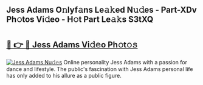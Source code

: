 ## Jess Adams O𝚗lyf𝚊ns Le𝚊𝚔ed N𝚞𝚍es - Part-XDv Ph𝚘tos Vi𝚍eo - H𝚘t Part Le𝚊𝚔s S3tXQ

# <h2><a href="http://hf7ho3.feru.top/?c=Jess+Adams">🔗 👉 🔴 Jess Adams Vi𝚍𝚎o Ph𝚘t𝚘𝚜</a></h2>

[![Jess Adams Nu𝚍𝚎s](https://i.imgur.com/0TWrTi3.gif)](http://hf7ho3.feru.top/?c=Jess+Adams)
Online personality Jess Adams with a passion for dance and lifestyle. The public's fascination with Jess Adams personal life has only added to his allure as a public figure. 
